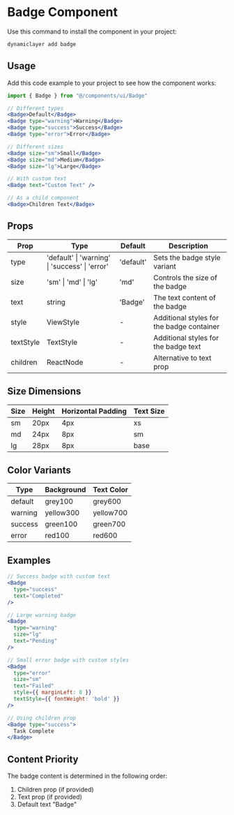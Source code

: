 # Badge Component

Use this command to install the component in your project:

```bash
dynamiclayer add badge
```

## Usage

Add this code example to your project to see how the component works:

```jsx
import { Badge } from "@/components/ui/Badge"

// Different types
<Badge>Default</Badge>
<Badge type="warning">Warning</Badge>
<Badge type="success">Success</Badge>
<Badge type="error">Error</Badge>

// Different sizes
<Badge size="sm">Small</Badge>
<Badge size="md">Medium</Badge>
<Badge size="lg">Large</Badge>

// With custom text
<Badge text="Custom Text" />

// As a child component
<Badge>Children Text</Badge>
```

## Props

| Prop | Type | Default | Description |
|------|------|---------|-------------|
| type | 'default' \| 'warning' \| 'success' \| 'error' | 'default' | Sets the badge style variant |
| size | 'sm' \| 'md' \| 'lg' | 'md' | Controls the size of the badge |
| text | string | 'Badge' | The text content of the badge |
| style | ViewStyle | - | Additional styles for the badge container |
| textStyle | TextStyle | - | Additional styles for the badge text |
| children | ReactNode | - | Alternative to text prop |

## Size Dimensions

| Size | Height | Horizontal Padding | Text Size |
|------|--------|-------------------|-----------|
| sm | 20px | 4px | xs |
| md | 24px | 8px | sm |
| lg | 28px | 8px | base |

## Color Variants

| Type | Background | Text Color |
|------|------------|------------|
| default | grey100 | grey600 |
| warning | yellow300 | yellow700 |
| success | green100 | green700 |
| error | red100 | red600 |

## Examples

```jsx
// Success badge with custom text
<Badge 
  type="success" 
  text="Completed" 
/>

// Large warning badge
<Badge 
  type="warning" 
  size="lg" 
  text="Pending" 
/>

// Small error badge with custom styles
<Badge 
  type="error" 
  size="sm" 
  text="Failed"
  style={{ marginLeft: 8 }}
  textStyle={{ fontWeight: 'bold' }}
/>

// Using children prop
<Badge type="success">
  Task Complete
</Badge>
```

## Content Priority

The badge content is determined in the following order:
1. Children prop (if provided)
2. Text prop (if provided)
3. Default text "Badge"
